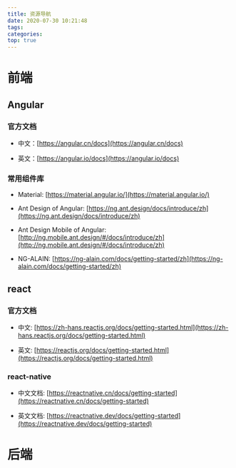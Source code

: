```yaml
---
title: 资源导航
date: 2020-07-30 10:21:48
tags:
categories:
top: true 
---
```


# 前端

## Angular

### 官方文档

- 中文：[https://angular.cn/docs](https://angular.cn/docs)

- 英文：[https://angular.io/docs](https://angular.io/docs)

### 常用组件库

- Material: [https://material.angular.io/](https://material.angular.io/)

- Ant Design of Angular: [https://ng.ant.design/docs/introduce/zh](https://ng.ant.design/docs/introduce/zh)

- Ant Design Mobile of Angular: [http://ng.mobile.ant.design/#/docs/introduce/zh](http://ng.mobile.ant.design/#/docs/introduce/zh)

- NG-ALAIN: [https://ng-alain.com/docs/getting-started/zh](https://ng-alain.com/docs/getting-started/zh)


## react

### 官方文档

- 中文: [https://zh-hans.reactjs.org/docs/getting-started.html](https://zh-hans.reactjs.org/docs/getting-started.html)

- 英文: [https://reactjs.org/docs/getting-started.html](https://reactjs.org/docs/getting-started.html)


### react-native

- 中文文档: [https://reactnative.cn/docs/getting-started](https://reactnative.cn/docs/getting-started)

- 英文文档: [https://reactnative.dev/docs/getting-started](https://reactnative.dev/docs/getting-started)




# 后端





